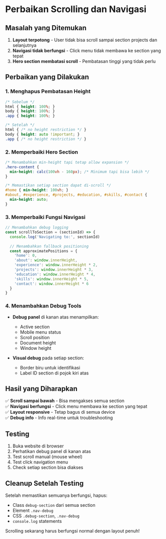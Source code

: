 # Perbaikan Scrolling dan Navigasi

## Masalah yang Ditemukan
1. **Layout terpotong** - User tidak bisa scroll sampai section projects dan selanjutnya
2. **Navigasi tidak berfungsi** - Click menu tidak membawa ke section yang tepat
3. **Hero section membatasi scroll** - Pembatasan tinggi yang tidak perlu

## Perbaikan yang Dilakukan

### 1. **Menghapus Pembatasan Height**
```css
/* Sebelum */
html { height: 100%; }
body { height: 100%; }
.app { height: 100%; }

/* Setelah */
html { /* no height restriction */ }
body { height: auto !important; }
.app { /* no height restriction */ }
```

### 2. **Memperbaiki Hero Section**
```css
/* Menambahkan min-height tapi tetap allow expansion */
.hero-content {
  min-height: calc(100vh - 160px); /* Minimum tapi bisa lebih */
}

/* Memastikan setiap section dapat di-scroll */
#home { min-height: 100vh; }
#about, #experience, #projects, #education, #skills, #contact { 
  min-height: auto; 
}
```

### 3. **Memperbaiki Fungsi Navigasi**
```javascript
// Menambahkan debug logging
const scrollToSection = (sectionId) => {
  console.log('Navigating to:', sectionId)
  
  // Menambahkan fallback positioning
  const approximatePositions = {
    'home': 0,
    'about': window.innerHeight,
    'experience': window.innerHeight * 2,
    'projects': window.innerHeight * 3,
    'education': window.innerHeight * 4,
    'skills': window.innerHeight * 5,
    'contact': window.innerHeight * 6
  }
}
```

### 4. **Menambahkan Debug Tools**
- **Debug panel** di kanan atas menampilkan:
  - Active section
  - Mobile menu status
  - Scroll position
  - Document height
  - Window height

- **Visual debug** pada setiap section:
  - Border biru untuk identifikasi
  - Label ID section di pojok kiri atas

## Hasil yang Diharapkan
✅ **Scroll sampai bawah** - Bisa mengakses semua section  
✅ **Navigasi berfungsi** - Click menu membawa ke section yang tepat  
✅ **Layout responsive** - Tetap bagus di semua device  
✅ **Debug info** - Info real-time untuk troubleshooting  

## Testing
1. Buka website di browser
2. Perhatikan debug panel di kanan atas
3. Test scroll manual (mouse wheel)
4. Test click navigation menu
5. Check setiap section bisa diakses

## Cleanup Setelah Testing
Setelah memastikan semuanya berfungsi, hapus:
- Class `debug-section` dari semua section
- Element `.nav-debug`
- CSS `.debug-section`, `.nav-debug`
- `console.log` statements

Scrolling sekarang harus berfungsi normal dengan layout penuh!
